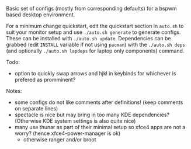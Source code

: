  
Basic set of configs (mostly from corresponding defaults) for a bspwm based desktop environment.

For a minimum change quickstart, edit the quickstart section in `auto.sh` to suit your monitor setup and use `./auto.sh generate` to generate configs. These can be installed with `./auto.sh update`. Dependencies can be grabbed (edit `INSTALL` variable if not using `pacman`) with the `./auto.sh deps` (and optionally `./auto.sh lapdeps` for laptop only components) command.

Todo:
- option to quickly swap arrows and hjkl in keybinds for whichever is prefered as promminent?

Notes:
- some configs do not like comments after definitions! (keep comments on separate lines)
- spectacle is nice but may bring in too many KDE dependencies? (Otherwise KDE system settings is also quite nice)
- many use thunar as part of their minimal setup so xfce4 apps are not a worry? (hence xfce4-power-manager is ok)
    - otherwise ranger and/or broot

